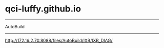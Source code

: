 # qci-luffy.github.io

********************************
AutoBuild
********************************

http://172.16.2.70:8088/files/AutoBuild/IXB/IXB_DIAG/
